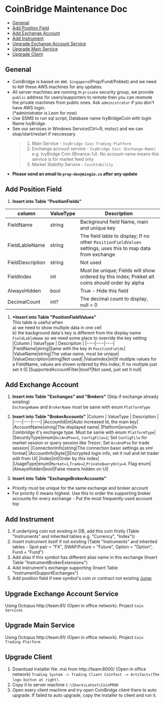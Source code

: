 # CoinBridge Maintenance Doc
  - [Genenal](#genenal)
  - [Add Position Field](#add-position-field)
  - [Add Exchange Account](#add-exchange-account)
  - [Add Instrument](#add-instrument)
  - [Upgrade Exchange Account Service](#upgrade-exchange-account-service)
  - [Upgrade Main Service](#upgrade-main-service)
  - [Upgrade Client](#upgrade-client)

## Genenal
- CoinBridge is based on `AWS Singapore`(Prop/Fund/Pokket) and we need to `RDP` these AWS machines for any updates.  
- All server machines are running in `private` security group, we provide `public` address for users/supporters to remote then you can reomote the private machines from public ones. Ask `administrator` if you don't have AWS login.  
(\*administrator is Leon for now)
- Use SSMS to run sql script, Database name IvyBridgeCoin with login Name IvyBridge.
- See our services in Windows Service(Ctrl+R, mstsc) and we can stop/start/restart if neccessary
    >1. Main Service - `IvyBridge Coin Trading Platform`
	>1. Exchange account service - `IvyBridge Coin (Exchange-Name)`  
	>e.g. IvyBridge Coin (Binance-1J). No account name means this service is for market feed only
	>1. Market Stability Service - `CoinStability`
- **Please send an email to `prop-dev@mingie.cn` after any update**

## Add Position Field
1. **Insert into Table "PositionFields"**  

column | ValueType | Description 
----|----|----
FieldName|string|Background field Name, main and unique key
FieldLableName|string|The field lable to display; If no other `PositionFieldValues` settings, uses this to map data from exchange 
FieldDescription|string|Not used
FieldIndex|int|Must be unique; Fields will show ordered by this index; Pokket alt coins should order by alpha
AlwaysHidden|bool|True - Hide this field
DecimalCount|int?|The decimal count to display, null = 0
1. **\*Insert into Table "PositionFieldValues"**  
This table is useful when  
a) we need to show multiple data in one cell  
b) the background data's key is different from the display name `FieldLableName` so we need some place to override the key setting
|Column | ValueType | Description |
|----|----|----|
|FieldName|string|Same with the key in `PositionFields`|
|ValueName|string|The value name, must be unique|
|ValueDescription|string|Not used|
|ValueIndex|int|If mutilple values for a FieldName, values are shown ordered by this index; If no multiple just set it 0|
|SupportedAccountFilter|bool?|Not used, just set it null|

## Add Exchange Account
1. **Insert into Table "Exchanges" and "Brokers"** (Skip if exchange already existing)  
`ExchangeName` and `BrokerName` must be same with enum `PlatformType`
2. **Insert into Table "BrokerAccounts"**
|Column | ValueType | Description |
|----|----|----|
|AccountId|int|Auto increased Id, the main key|
|AccountName|string|The displayed name|
|Platform|enum|In Coinbridge it's exchange type. Must be same with enum `PlatformType`|
|SecurityType|enum|`AccAndPsw=1`, `ConfigFile=2`; Set `ConfigFile` for market session or query session like Trezor; Set `AccAndPsw` for trade session|
|ConnectionInfo|string|The connection basic settings as xml format|
|AccountInfo|byte\[\]|Encrypted login info, set it null and let trader edit from UI|
|Index|int|Order by this index|
|UsageType|enum|`Market=1`,`Trade=2`,`PrivateQueryOnly=4`. Flag enum|
|AlwaysHidden|bool|False means hidden on UI|

3. **Insert into Table "ExchangeBrokerAccounts"**
- Priority must be unique for the same exchange and broker account
- For priority 0 means highest. Use this to order the supporting broker accounts for every exchange \- Put the most frequently used account top

## Add Instrument
1. If underlying coin not existing in DB, add this coin firstly (Table "Instruments" and inherited tables e.g. "Currency", "Index"))
1. Insert instrument itself if not existing (Table "Instruments" and inherited tables - Spot pair = "FX", SWAP/Future = "Future", Option = "Option", Fund = "Fund")  
1. Add alias if this symbol has different alias name in this exchange (Insert Table "InstrumentBrokerExtensions")
1. Add instrument's exchange supporting (Insert Table "InstrumentSupportExchanges")
1. Add position field if new symbol's coin or contract not existing [Jump](#add-position-field)

## Upgrade Exchange Account Service
Using Octopus http://team:81/ (Open in office network). Project `Coin Services`

## Upgrade Main Service
Using Octopus http://team:81/ (Open in office network). Project `Coin Trading Plarform`

## Upgrade Client
1. Download installer file .msi from http://team:8000/ (Open in office network) `Trading System -> Trading Client CoinTest -> Artifacts(The logo button at right)`.
1. Copy it to server machine `C:\Share\Latest\CoinPROD`
1. Open every client machine and try open CoinBridge client there to auto upgrade. If failed to auto upgrade, copy the installer to client and run it.
